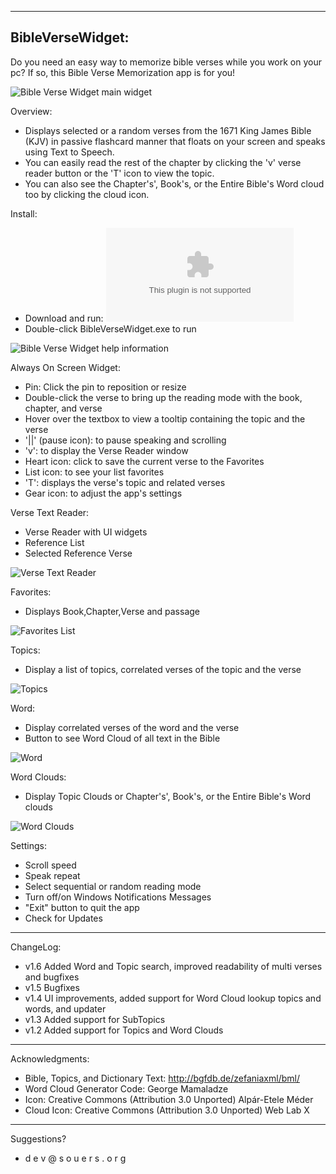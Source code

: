 ﻿-----------------
BibleVerseWidget:
-----------------

Do you need an easy way to memorize bible verses while you work on your pc? If so, this Bible Verse Memorization app is for you!

![Bible Verse Widget main widget](https://devbuilder47.github.io/BibleApps/BibleWidget/bibleversewidget.png)

Overview:
- Displays selected or a random verses from the 1671 King James Bible (KJV) in passive flashcard manner that floats on your screen and speaks using Text to Speech.
- You can easily read the rest of the chapter by clicking the 'v' verse reader button or the 'T' icon to view the topic.
- You can also see the Chapter's', Book's, or the Entire Bible's Word cloud too by clicking the cloud icon.

Install:
- Download and run: ![BibleVerseWidget_setup.exe](https://github.com/DevBuilder47/BibleApps/raw/refs/heads/main/BibleWidget/BibleVerseWidget_v1_6.exe)
- Double-click BibleVerseWidget.exe to run


![Bible Verse Widget help information](https://devbuilder47.github.io/BibleApps/BibleWidget/bibleversewidget_help.png)


Always On Screen Widget:
- Pin: Click the pin to reposition or resize
- Double-click the verse to bring up the reading mode with the book, chapter, and verse
- Hover over the textbox to view a tooltip containing the topic and the verse
- '||' (pause icon): to pause speaking and scrolling
- 'v': to display the Verse Reader window
- Heart icon: click to save the current verse to the Favorites
- List icon: to see your list favorites
- 'T': displays the verse's topic and related verses
- Gear icon: to adjust the app's settings


Verse Text Reader:
- Verse Reader with UI widgets
- Reference List
- Selected Reference Verse

![Verse Text Reader](https://devbuilder47.github.io/BibleApps/BibleWidget/bibleversewidgt-text_reader.png)


Favorites:
- Displays Book,Chapter,Verse and passage

![Favorites List](https://devbuilder47.github.io/BibleApps/BibleWidget/bibleversewidget-favorites_list.png)


Topics:
- Display a list of topics, correlated verses of the topic and the verse

![Topics](https://devbuilder47.github.io/BibleApps/BibleWidget/bibleversewidget-topics.png)

Word:
- Display correlated verses of the word and the verse
- Button to see Word Cloud of all text in the Bible

![Word](https://devbuilder47.github.io/BibleApps/BibleWidget/bibleversewidget-topics.png)


Word Clouds:
- Display Topic Clouds or Chapter's', Book's, or the Entire Bible's Word clouds

![Word Clouds](https://devbuilder47.github.io/BibleApps/BibleWidget/bibleversewidget-cloud.png)


Settings:
- Scroll speed
- Speak repeat
- Select sequential or random reading mode
- Turn off/on Windows Notifications Messages
- "Exit" button to quit the app
- Check for Updates


-----------------          
ChangeLog:
- v1.6 Added Word and Topic search, improved readability of multi verses and bugfixes
- v1.5 Bugfixes
- v1.4 UI improvements, added support for Word Cloud lookup topics and words, and updater
- v1.3 Added support for SubTopics
- v1.2 Added support for Topics and Word Clouds


-----------------
Acknowledgments:
- Bible, Topics, and Dictionary Text: http://bgfdb.de/zefaniaxml/bml/
- Word Cloud Generator Code: George Mamaladze
- Icon:
    Creative Commons (Attribution 3.0 Unported)
    Alpár-Etele Méder
- Cloud Icon:
    Creative Commons (Attribution 3.0 Unported)
    Web Lab X


-----------------
Suggestions?
 - d e v @ s o u e r s . o r g
